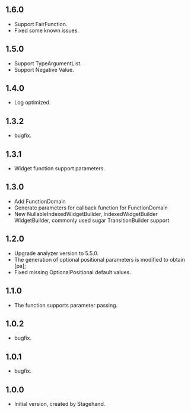 ## 1.6.0
- Support FairFunction.
- Fixed some known issues.

## 1.5.0

- Support TypeArgumentList.
- Support Negative Value.

## 1.4.0

- Log optimized.

## 1.3.2

- bugfix.


## 1.3.1

- Widget function support parameters.

## 1.3.0

- Add FunctionDomain
- Generate parameters for callback function for FunctionDomain
- New NullableIndexedWidgetBuilder, IndexedWidgetBuilder WidgetBuilder, commonly used sugar TransitionBuilder support

## 1.2.0

- Upgrade analyzer version to 5.5.0.
- The generation of optional positional parameters is modified to obtain [pa];
- Fixed missing OptionalPositional default values.

## 1.1.0

- The function supports parameter passing.

## 1.0.2

- bugfix.

## 1.0.1

- bugfix.

## 1.0.0

- Initial version, created by Stagehand.
